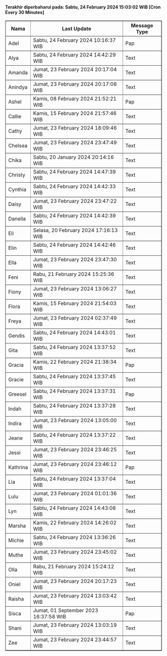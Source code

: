 #### Terakhir diperbaharui pada: Sabtu, 24 February 2024 15:03:02 WIB [Cron Every 30 Minutes]

<table border='1'><tr><th>Nama</th><th>Last Update</th><th>Message Type</th></tr><tr><td>Adel</td><td>Sabtu, 24 February 2024 10:16:37 WIB</td><td>Pap</td></tr><tr><td>Alya</td><td>Sabtu, 24 February 2024 14:42:29 WIB</td><td>Text</td></tr><tr><td>Amanda</td><td>Jumat, 23 February 2024 20:17:04 WIB</td><td>Text</td></tr><tr><td>Anindya</td><td>Jumat, 23 February 2024 20:17:08 WIB</td><td>Text</td></tr><tr><td>Ashel</td><td>Kamis, 08 February 2024 21:52:21 WIB</td><td>Pap</td></tr><tr><td>Callie</td><td>Kamis, 15 February 2024 21:57:46 WIB</td><td>Text</td></tr><tr><td>Cathy</td><td>Jumat, 23 February 2024 18:09:46 WIB</td><td>Text</td></tr><tr><td>Chelsea</td><td>Jumat, 23 February 2024 23:47:49 WIB</td><td>Text</td></tr><tr><td>Chika</td><td>Sabtu, 20 January 2024 20:14:16 WIB</td><td>Text</td></tr><tr><td>Christy</td><td>Sabtu, 24 February 2024 14:47:39 WIB</td><td>Text</td></tr><tr><td>Cynthia</td><td>Sabtu, 24 February 2024 14:42:33 WIB</td><td>Text</td></tr><tr><td>Daisy</td><td>Jumat, 23 February 2024 23:47:22 WIB</td><td>Text</td></tr><tr><td>Danella</td><td>Sabtu, 24 February 2024 14:42:39 WIB</td><td>Text</td></tr><tr><td>Eli</td><td>Selasa, 20 February 2024 17:16:13 WIB</td><td>Text</td></tr><tr><td>Elin</td><td>Sabtu, 24 February 2024 14:42:46 WIB</td><td>Text</td></tr><tr><td>Ella</td><td>Jumat, 23 February 2024 23:47:30 WIB</td><td>Text</td></tr><tr><td>Feni</td><td>Rabu, 21 February 2024 15:25:36 WIB</td><td>Text</td></tr><tr><td>Fiony</td><td>Jumat, 23 February 2024 13:06:27 WIB</td><td>Text</td></tr><tr><td>Flora</td><td>Kamis, 15 February 2024 21:54:03 WIB</td><td>Text</td></tr><tr><td>Freya</td><td>Jumat, 23 February 2024 02:37:49 WIB</td><td>Text</td></tr><tr><td>Gendis</td><td>Sabtu, 24 February 2024 14:43:01 WIB</td><td>Text</td></tr><tr><td>Gita</td><td>Sabtu, 24 February 2024 13:37:52 WIB</td><td>Text</td></tr><tr><td>Gracia</td><td>Kamis, 22 February 2024 21:38:34 WIB</td><td>Pap</td></tr><tr><td>Gracie</td><td>Sabtu, 24 February 2024 13:37:45 WIB</td><td>Text</td></tr><tr><td>Greesel</td><td>Sabtu, 24 February 2024 13:37:31 WIB</td><td>Pap</td></tr><tr><td>Indah</td><td>Sabtu, 24 February 2024 13:37:28 WIB</td><td>Text</td></tr><tr><td>Indira</td><td>Jumat, 23 February 2024 13:05:00 WIB</td><td>Text</td></tr><tr><td>Jeane</td><td>Sabtu, 24 February 2024 13:37:22 WIB</td><td>Text</td></tr><tr><td>Jessi</td><td>Jumat, 23 February 2024 23:46:25 WIB</td><td>Text</td></tr><tr><td>Kathrina</td><td>Jumat, 23 February 2024 23:46:12 WIB</td><td>Pap</td></tr><tr><td>Lia</td><td>Sabtu, 24 February 2024 13:37:04 WIB</td><td>Text</td></tr><tr><td>Lulu</td><td>Jumat, 23 February 2024 01:01:36 WIB</td><td>Text</td></tr><tr><td>Lyn</td><td>Sabtu, 24 February 2024 14:43:08 WIB</td><td>Text</td></tr><tr><td>Marsha</td><td>Kamis, 22 February 2024 14:26:02 WIB</td><td>Text</td></tr><tr><td>Michie</td><td>Sabtu, 24 February 2024 13:36:26 WIB</td><td>Text</td></tr><tr><td>Muthe</td><td>Jumat, 23 February 2024 23:45:02 WIB</td><td>Text</td></tr><tr><td>Olla</td><td>Rabu, 21 February 2024 15:24:12 WIB</td><td>Text</td></tr><tr><td>Oniel</td><td>Jumat, 23 February 2024 20:17:23 WIB</td><td>Text</td></tr><tr><td>Raisha</td><td>Jumat, 23 February 2024 13:03:42 WIB</td><td>Text</td></tr><tr><td>Sisca</td><td>Jumat, 01 September 2023 16:37:58 WIB</td><td>Pap</td></tr><tr><td>Shani</td><td>Jumat, 23 February 2024 13:03:19 WIB</td><td>Text</td></tr><tr><td>Zee</td><td>Jumat, 23 February 2024 23:44:57 WIB</td><td>Text</td></tr></table>